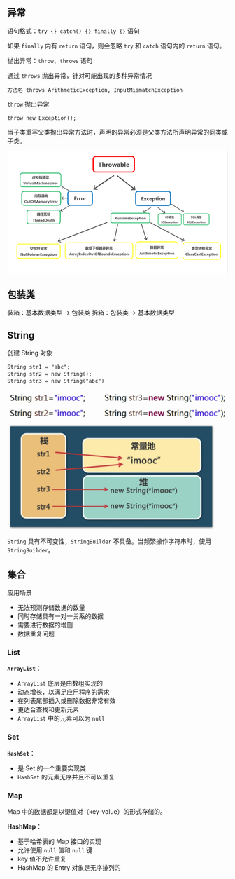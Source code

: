 ## 异常

语句格式：`try {} catch() {} finally {}` 语句

如果 `finally` 内有 `return` 语句，则会忽略 `try` 和 `catch` 语句内的 `return` 语句。

抛出异常：`throw`、`throws` 语句

通过 `throws` 抛出异常，针对可能出现的多种异常情况
```
方法名 throws ArithmeticException, InputMismatchException
```

`throw` 抛出异常
```
throw new Exception();
```

当子类重写父类抛出异常方法时，声明的异常必须是父类方法所声明异常的同类或子类。

![](../images/03.jpg)


## 包装类

装箱：基本数据类型 -> 包装类
拆箱：包装类 -> 基本数据类型


## String

创建 String 对象

```
String str1 = "abc";
String str2 = new String();
String str3 = new String("abc")
```

![](../images/04.png)

`String` 具有不可变性，`StringBuilder` 不具备。当频繁操作字符串时，使用 `StringBuilder`。


## 集合 

应用场景
- 无法预测存储数据的数量
- 同时存储具有一对一关系的数据
- 需要进行数据的增删
- 数据重复问题

### List

**`ArrayList`**：
- `ArrayList` 底层是由数组实现的
- 动态增长，以满足应用程序的需求
- 在列表尾部插入或删除数据非常有效
- 更适合查找和更新元素
- `ArrayList` 中的元素可以为 `null`


### Set

**`HashSet`**：
- 是 Set 的一个重要实现类
- `HashSet` 的元素无序并且不可以重复

### Map

Map 中的数据都是以键值对（key-value）的形式存储的。

**HashMap**：
- 基于哈希表的 Map 接口的实现
- 允许使用 `null` 值和 `null` 键
- key 值不允许重复
- HashMap 的 Entry 对象是无序排列的

